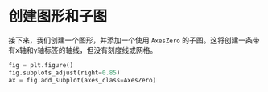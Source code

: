 # 创建图形和子图

接下来，我们创建一个图形，并添加一个使用 `AxesZero` 的子图。这将创建一条带有x轴和y轴标签的轴线，但没有刻度线或网格。

```python
fig = plt.figure()
fig.subplots_adjust(right=0.85)
ax = fig.add_subplot(axes_class=AxesZero)
```

